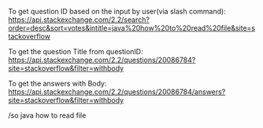 
To get question ID based on the input by user(via slash command):
https://api.stackexchange.com/2.2/search?order=desc&sort=votes&intitle=java%20how%20to%20read%20file&site=stackoverflow 

To get the question Title from questionID:
https://api.stackexchange.com/2.2/questions/20086784?site=stackoverflow&filter=withbody

To get the answers with Body:
https://api.stackexchange.com/2.2/questions/20086784/answers?site=stackoverflow&filter=withbody 

/so java how to read file
